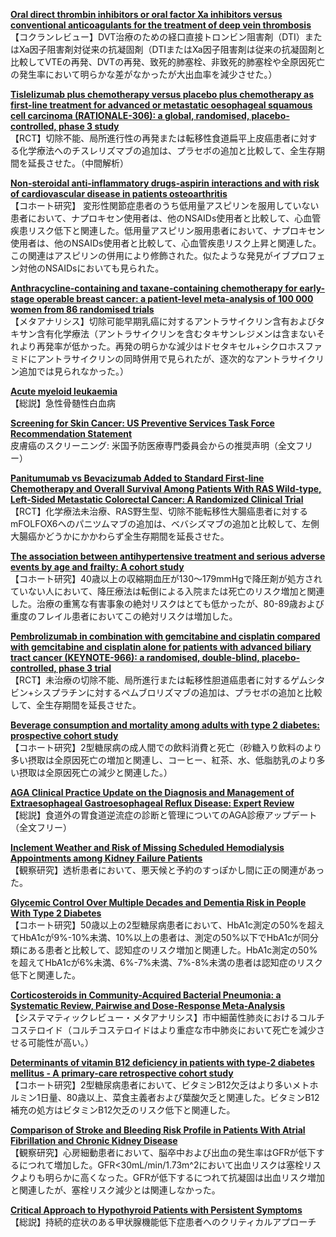 [**Oral direct thrombin inhibitors or oral factor Xa inhibitors versus conventional anticoagulants for the treatment of deep vein thrombosis**](https://pubmed.ncbi.nlm.nih.gov/37058421/)  
【コクランレビュー】DVT治療のための経口直接トロンビン阻害剤（DTI）またはXa因子阻害剤対従来の抗凝固剤（DTIまたはXa因子阻害剤は従来の抗凝固剤と比較してVTEの再発、DVTの再発、致死的肺塞栓、非致死的肺塞栓や全原因死亡の発生率において明らかな差がなかったが大出血率を減少させた。）

[**Tislelizumab plus chemotherapy versus placebo plus chemotherapy as first-line treatment for advanced or metastatic oesophageal squamous cell carcinoma (RATIONALE-306): a global, randomised, placebo-controlled, phase 3 study**](https://pubmed.ncbi.nlm.nih.gov/37080222/)  
【RCT】切除不能、局所進行性の再発または転移性食道扁平上皮癌患者に対する化学療法へのチスレリズマブの追加は、プラセボの追加と比較して、全生存期間を延長させた。（中間解析）

[**Non-steroidal anti-inflammatory drugs-aspirin interactions and with risk of cardiovascular disease in patients osteoarthritis**](https://pubmed.ncbi.nlm.nih.gov/37073405/)  
【コホート研究】 変形性関節症患者のうち低用量アスピリンを服用していない患者において、ナプロキセン使用者は、他のNSAIDs使用者と比較して、心血管疾患リスク低下と関連した。低用量アスピリン服用患者において、ナプロキセン使用者は、他のNSAIDs使用者と比較して、心血管疾患リスク上昇と関連した。この関連はアスピリンの併用により修飾された。似たような発見がイブプロフェン対他のNSAIDsにおいても見られた。

[**Anthracycline-containing and taxane-containing chemotherapy for early-stage operable breast cancer: a patient-level meta-analysis of 100 000 women from 86 randomised trials**](https://pubmed.ncbi.nlm.nih.gov/37061269/)  
【メタアナリシス】切除可能早期乳癌に対するアントラサイクリン含有およびタキサン含有化学療法（アントラサイクリンを含むタキサンレジメンは含まないそれより再発率が低かった。再発の明らかな減少はドセタキセル+シクロホスファミドにアントラサイクリンの同時併用で見られたが、逐次的なアントラサイクリン追加では見られなかった。）

[**Acute myeloid leukaemia**](https://pubmed.ncbi.nlm.nih.gov/37068505/)  
【総説】急性骨髄性白血病

[**Screening for Skin Cancer: US Preventive Services Task Force Recommendation Statement**](https://pubmed.ncbi.nlm.nih.gov/37071089/)  
皮膚癌のスクリーニング: 米国予防医療専門委員会からの推奨声明（全文フリー）

[**Panitumumab vs Bevacizumab Added to Standard First-line Chemotherapy and Overall Survival Among Patients With RAS Wild-type, Left-Sided Metastatic Colorectal Cancer: A Randomized Clinical Trial**](https://pubmed.ncbi.nlm.nih.gov/37071094/)  
【RCT】化学療法未治療、RAS野生型、切除不能転移性大腸癌患者に対するmFOLFOX6へのパニツムマブの追加は、ベバシズマブの追加と比較して、左側大腸癌かどうかにかかわらず全生存期間を延長させた。

[**The association between antihypertensive treatment and serious adverse events by age and frailty: A cohort study**](https://pubmed.ncbi.nlm.nih.gov/37075078/)  
【コホート研究】40歳以上の収縮期血圧が130〜179mmHgで降圧剤が処方されていない人において、降圧療法は転倒による入院または死亡のリスク増加と関連した。治療の重篤な有害事象の絶対リスクはとても低かったが、80-89歳および重度のフレイル患者においてこの絶対リスクは増加した。

[**Pembrolizumab in combination with gemcitabine and cisplatin compared with gemcitabine and cisplatin alone for patients with advanced biliary tract cancer (KEYNOTE-966): a randomised, double-blind, placebo-controlled, phase 3 trial**](https://pubmed.ncbi.nlm.nih.gov/37075781/)  
【RCT】未治療の切除不能、局所進行または転移性胆道癌患者に対するゲムシタビン+シスプラチンに対するペムブロリズマブの追加は、プラセボの追加と比較して、全生存期間を延長させた。

[**Beverage consumption and mortality among adults with type 2 diabetes: prospective cohort study**](https://pubmed.ncbi.nlm.nih.gov/37076174/)  
【コホート研究】2型糖尿病の成人間での飲料消費と死亡（砂糖入り飲料のより多い摂取は全原因死亡の増加と関連し、コーヒー、紅茶、水、低脂肪乳のより多い摂取は全原因死亡の減少と関連した。）

[**AGA Clinical Practice Update on the Diagnosis and Management of Extraesophageal Gastroesophageal Reflux Disease: Expert Review**](https://pubmed.ncbi.nlm.nih.gov/37061897/)  
【総説】食道外の胃食道逆流症の診断と管理についてのAGA診療アップデート（全文フリー）

[**Inclement Weather and Risk of Missing Scheduled Hemodialysis Appointments among Kidney Failure Patients**](https://pubmed.ncbi.nlm.nih.gov/37071662/)  
【観察研究】透析患者において、悪天候と予約のすっぽかし間に正の関連があった。

[**Glycemic Control Over Multiple Decades and Dementia Risk in People With Type 2 Diabetes**](https://pubmed.ncbi.nlm.nih.gov/37067815/)  
【コホート研究】50歳以上の2型糖尿病患者において、HbA1c測定の50%を超えてHbA1cが9%-10%未満、10%以上の患者は、測定の50%以下でHbA1cが同分類にある患者と比較して、認知症のリスク増加と関連した。HbA1c測定の50%を超えてHbA1cが6%未満、6%-7%未満、7%-8%未満の患者は認知症のリスク低下と関連した。

[**Corticosteroids in Community-Acquired Bacterial Pneumonia: a Systematic Review, Pairwise and Dose-Response Meta-Analysis**](https://pubmed.ncbi.nlm.nih.gov/37076606/)  
【システマティックレビュー・メタアナリシス】市中細菌性肺炎におけるコルチコステロイド（コルチコステロイドはより重症な市中肺炎において死亡を減少させる可能性が高い。）

[**Determinants of vitamin B12 deficiency in patients with type-2 diabetes mellitus - A primary-care retrospective cohort study**](https://pubmed.ncbi.nlm.nih.gov/37081390/)  
【コホート研究】2型糖尿病患者において、ビタミンB12欠乏はより多いメトホルミン1日量、80歳以上、菜食主義者および葉酸欠乏と関連した。ビタミンB12補充の処方はビタミンB12欠乏のリスク低下と関連した。

[**Comparison of Stroke and Bleeding Risk Profile in Patients With Atrial Fibrillation and Chronic Kidney Disease**](https://pubmed.ncbi.nlm.nih.gov/37058875/)  
【観察研究】心房細動患者において、脳卒中および出血の発生率はGFRが低下するにつれて増加した。GFR<30mL/min/1.73m^2において出血リスクは塞栓リスクよりも明らかに高くなった。GFRが低下するにつれて抗凝固は出血リスク増加と関連したが、塞栓リスク減少とは関連しなかった。

[**Critical Approach to Hypothyroid Patients with Persistent Symptoms**](https://pubmed.ncbi.nlm.nih.gov/37071856/)  
【総説】持続的症状のある甲状腺機能低下症患者へのクリティカルアプローチ
